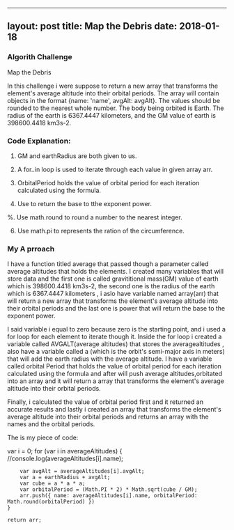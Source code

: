 
--- 
layout: post
title: Map the Debris
date: 2018-01-18
---

### Algorith Challenge

Map the Debris

In this challenge i were suppose to return a new array that transforms the element's average altitude into their orbital periods. The array will contain objects in the format {name: 'name', avgAlt: avgAlt}. The values should be rounded to the nearest whole number. The body being orbited is Earth. The radius of the earth is 6367.4447 kilometers, and the GM value of earth is 398600.4418 km3s-2.

### Code Explanation:

1. GM and earthRadius are both given to us.

2. A for..in loop is used to iterate through each value in given array arr.

3. OrbitalPeriod holds the value of orbital period for each iteration calculated using the formula.

4. Use  to return the base to tthe exponent power.

%. Use math.round to round a number to the nearest integer.

6. Use math.pi to represents the ration of the circumference.

### My A prroach

I have a function titled average that passed though a parameter called average altitudes that holds the elements.  I created many variables  that will store  data and the first one is called gravititional mass(GM) value of earth  which is 398600.4418 km3s-2, the second one is the radius of the earth which  is 6367.4447 kilometers , i aslo have variable named array(arr) that  will return  a new array that transforms the element's average altitude into their orbital periods and the last one is power that will return the base to the exponent power.


I said variable i equal to zero because zero is the starting point, and i used a for loop for each element to iterate though it. Inside the for loop i created a variable called AVGALT(average altitudes) that stores the averagealtitudes , also have  a variable called a (which  is the orbit's semi-major axis in meters) that will add the earth  radius  with the average altitude.  I have a variable called orbital Period that holds the value of orbital period for each iteration calculated using the formula and after will  push average altitudes,orbitated into an array and it will return a  array that transforms the element's average altitude into their orbital periods.
 
Finally, i calculated the value  of orbital period first and it returned an accurate results and lastly i created an array that transforms the element's average altitude into their orbital periods and returns an array with the names and the orbital periods.

The is my piece of code:

var i = 0;
    for (var i in averageAltitudes) {
        //console.log(averageAltitudes[i].name);

        var avgAlt = averageAltitudes[i].avgAlt;
        var a = earthRadius + avgAlt;
        var cube = a * a * a;
        var orbitalPeriod = (Math.PI * 2) * Math.sqrt(cube / GM);
        arr.push({ name: averageAltitudes[i].name, orbitalPeriod: Math.round(orbitalPeriod) })
    }

    return arr;


